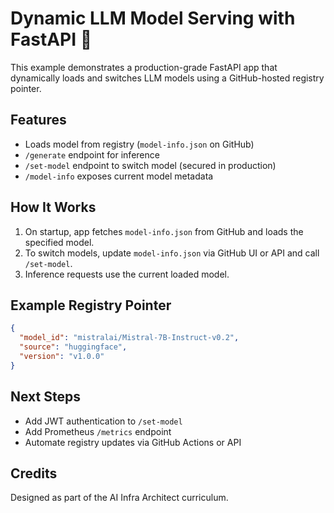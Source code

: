 # Dynamic LLM Model Serving with FastAPI 🚀

This example demonstrates a production-grade FastAPI app that dynamically loads and switches LLM models using a GitHub-hosted registry pointer.

## Features

- Loads model from registry (`model-info.json` on GitHub)
- `/generate` endpoint for inference
- `/set-model` endpoint to switch model (secured in production)
- `/model-info` exposes current model metadata

## How It Works

1. On startup, app fetches `model-info.json` from GitHub and loads the specified model.
2. To switch models, update `model-info.json` via GitHub UI or API and call `/set-model`.
3. Inference requests use the current loaded model.

## Example Registry Pointer

```json
{
  "model_id": "mistralai/Mistral-7B-Instruct-v0.2",
  "source": "huggingface",
  "version": "v1.0.0"
}
```

## Next Steps

- Add JWT authentication to `/set-model`
- Add Prometheus `/metrics` endpoint
- Automate registry updates via GitHub Actions or API

## Credits

Designed as part of the AI Infra Architect curriculum.
